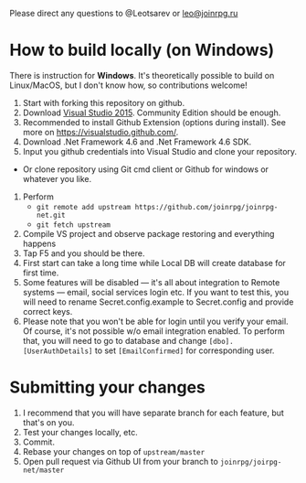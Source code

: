 Please direct any questions to @Leotsarev or leo@joinrpg.ru

How to build locally (on Windows)
==

There is instruction for **Windows**. It's theoretically possible to build on Linux/MacOS, but I don't know how, so contributions welcome!

1. Start with forking this repository on github. 
1. Download [Visual Studio 2015](https://www.visualstudio.com/). Community Edition should be enough.
1. Recommended to install Github Extension (options during install). See more on https://visualstudio.github.com/.
1. Download .Net Framework 4.6 and .Net Framework 4.6 SDK.
1. Input you github credentials into Visual Studio and clone your repository.
  - Or clone repository using Git cmd client or Github for windows or whatever you like.
1. Perform  
	- `git remote add upstream https://github.com/joinrpg/joinrpg-net.git`
	- `git fetch upstream`
1. Compile VS project and observe package restoring and everything happens
1. Tap F5 and you should be there.
1. First start can take a long time while Local DB will create database for first time.
1. Some features will be disabled — it's all about integration to Remote systems — email, social services login etc. 
If you want to test this, you will need to rename Secret.config.example to Secret.config and provide correct keys.
1. Please note that you won't be able for login until you verify your email. Of course, it's not possible w/o email integration enabled.
To perform that, you will need to go to database and change `[dbo].[UserAuthDetails]` to set `[EmailConfirmed]` for corresponding user.

Submitting your changes
==
1. I recommend that you will have separate branch for each feature, but that's on you.
1. Test your changes locally, etc.
1. Commit.
1. Rebase your changes on top of `upstream/master`
1. Open pull request via Github UI from your branch to `joinrpg/joirpg-net/master`
